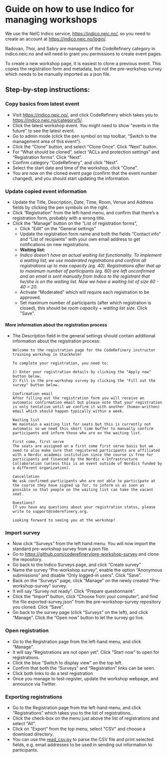 # Guide on how to use Indico for managing workshops

We use the NeIC Indico service, https://indico.neic.no/, so you need to create
an account at https://indico.neic.no/login/.

Radovan, Thor, and Sabry are managers of the CodeRefinery category in
indico.neic.no and will need to grant you permissions to create event pages.

To create a new workshop page, it is easiest to clone a previous event. This
copies the registration form and metadata, but not the pre-workshop survey
which needs to be manually imported as a json file.


## Step-by-step instructions:

### Copy basics from latest event

- Visit https://indico.neic.no/, and click CodeRefinery which takes you to https://indico.neic.no/category/5/.
- Click the latest workshop event. You might need to show "events in the future" to see the latest event.
- Go to admin mode (click the pen symbol on top toolbar, “Switch to the management area of this event”).
- Click the “Clone” button, and select “Clone Once”. Click “Next” button.
- For “What should be cloned”, select “ACLs and protection settings” and “Registration forms”. Click “Next”.
- Confirm category “CodeRefinery”, and click "Next".
- Select the start date and time of the workshop, click "Clone".
- You are now on the cloned event page (confirm that the event number changed), and you should start updating the information.

### Update copied event information

- Update the Title, Description, Date, Time, Room, Venue and Address fields by clicking the pen symbols on the right.
- Click “Registration” from the left-hand menu, and confirm that there’s a registration form, probably with a wrong title.
- Click the “Manage” button on the “List of registration forms”,
   - Click “Edit” on the “General settings”
   - Update the registration form name and both the fields “Contact info” and “List of recipients” with your own email address to get notifications on new registrations.
   - **Waiting list:**
   - *Indico doesn't have an actual waiting list functionality. To implement a waiting list, we use moderated registrations and confirm all registrations up to max capacity (eg. 40). Registrations after that up to maximum number of participants (eg. 60) are left unconfirmed and an email is sent manually from Indico to the registrant that he/she is on the waiting list. Now we have a waiting list of size 60 - 40 = 20.*
   - Activate “Moderated” which will require each registration to be approved.
   - Set maximum number of participants (after which registration is closed), this should be *room capacity* + *waiting list size*. Click "Save".

#### More information about the registration process

- The Description field in the general settings should contain additional information about the registration process:
   ```
   Welcome to the registration page for the CodeRefinery instructor training workshop in Stockholm!

   To complete your registration, you need to:

   1) Enter your registration details by clicking the "Apply now" button below.
   2) Fill in the pre-workshop survey by clicking the "Fill out the survey" button below.

   Confirmation email
   After filling out the registration form you will receive an automatic confirmation email but please note that your registration is only tentative until we confirm it with another (human-written) email which should happen typically within a week.

   Waiting list
   We maintain a waiting list for seats but this is currently not automatic so we need this short time buffer to manually confirm participants and inform those who are on the waiting list.

   First come, first serve
   The seats are assigned on a first come first serve basis but we need to also make sure that registered participants are affiliated with a Nordic academic institution since the course is free for participants and financed by the Nordic e-Infrastructure Collaboration (unless this is an event outside of Nordics funded by a different organization).

   Cancellation
   We ask confirmed participants who are not able to participate at the course they have signed up for, to inform us as soon as possible so that people on the waiting list can take the vacant seat.

   Questions?
   If you have any questions about your registration status, please write to support@coderefinery.org.

   Looking forward to seeing you at the workshop!
   ```

### Import survey

- Now click “Surveys” from the left hand menu. You will now import the standard pre-workshop survey from a json file.
- Go to https://github.com/coderefinery/pre-workshop-survey and clone the repository.
- Go back to the Indico Surveys page, and click “Create survey”
- Name the survey “Pre-workshop survey”, enable the option “Anonymous submissions” and disable “Only logged-in users”. Click “Save”.
- Back on the “Surveys” page, click “Manage” on the newly created “Pre-workshop-survey” survey.
- It will say “Survey not ready”. Click “Prepare questionnaire”.
- Click the “Import” button, click “Choose from your computer”, and find the file exported-survey.json” from the pre-workshop-survey repository you cloned. Click “Save”.
- Go back to the survey page (click “Surveys” on the left), and click “Manage”. Click the “Open now” button to let the survey go live.


### Open registration

- Go to the Registration page from the left-hand menu, and click “Manage”.
- It will say “Registrations are not open yet”. Click “Start now” to open for registrations.
- Click the blue “Switch to display view” on the top left.
- Confirm that both the “Surveys” and “Registration” links can be seen.
- Click both links to do a test registration
- Once you manage to test-register, update the workshop webpage, and announce via Twitter.


### Exporting registrations

- Go to the Registration page from the left-hand menu, and click “Registrations” which 
  takes you to the list of registrations..
- Click the check-box on the menu just above the list of registrations and select "All".
- Click on "Export" from the top menu, select "CSV" and choose a download directory.
- You can use the [read_csv.py](./scripts/read_csv.py) to parse the CSV file and print 
  selected fields, e.g. email addresses to be used in sending out information to 
  participants.
